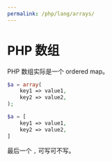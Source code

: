 ```yaml
---
permalink: /php/lang/arrays/
---
```


# PHP 数组

PHP 数组实际是一个 ordered map。

```php
$a = array(
    key1 => value1,
    key2 => value2,
);

$a = [
    key1 => value1,
    key2 => value2,
]
```

最后一个 `,` 可写可不写。
